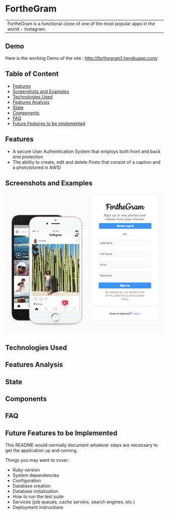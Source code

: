 # FortheGram

<table>
<tr>
<td>
FortheGram is a functional clone of one of the most popular apps in the world - Instagram. 
</td>
</tr>
<table>

## Demo

Here is the working Demo of the site : http://forthegram1.herokuapp.com/

## Table of Content

* [Features](#features)
* [Screenshots and Examples](#Screenshots-and-Examples)
* [Technologies Used](#Technologies-Used)
* [Features Analysis](#Features-Analysis)
* [State](#State)
* [Components](#Components)
* [FAQ](#FAQ)
* [Future Features to be implemented](#Future-Features-to-be-implemented)

## Features
* A secure User Authentication System that employs both front and back end protection
* The ability to create, edit and delete Posts that consist of a caption and a photo(stored in AWS)




## Screenshots and Examples
![Image of Site](/img/screenshot.png)



## Technologies Used




## Features Analysis




## State 




## Components




## FAQ




## Future Features to be Implemented


This README would normally document whatever steps are necessary to get the
application up and running.

Things you may want to cover:

* Ruby version
* System dependencies
* Configuration
* Database creation
* Database initialization
* How to run the test suite
* Services (job queues, cache servers, search engines, etc.)
* Deployment instructions
